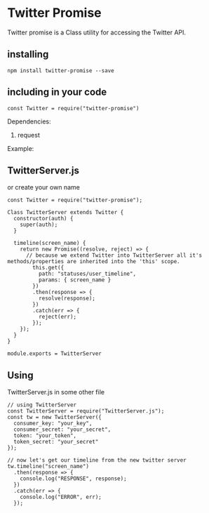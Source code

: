 # Twitter Promise

Twitter promise is a Class utility for accessing the Twitter API.

## installing
```
npm install twitter-promise --save  
```

## including in your code
```
const Twitter = require("twitter-promise")
```

Dependencies:
1. request

Example:

## TwitterServer.js
or create your own name
```
const Twitter = require("twitter-promise");

Class TwitterServer extends Twitter {
  constructor(auth) {
    super(auth);
  }
  
  timeline(screen_name) {
    return new Promise((resolve, reject) => {
      // because we extend Twitter into TwitterServer all it's methods/properties are inherited into the 'this' scope.
    	this.get({
          path: "statuses/user_timeline",
          params: { screen_name }
        })
        .then(response => {
          resolve(response);
        })
        .catch(err => {
          reject(err);
        });
    });
  }  
}

module.exports = TwitterServer

```

## Using
TwitterServer.js in some other file
```
// using TwitterServer
const TwitterServer = require("TwitterServer.js");
const tw = new TwitterServer({
  consumer_key: "your_key",
  consumer_secret: "your_secret",
  token: "your_token",
  token_secret: "your_secret"
});

// now let's get our timeline from the new twitter server
tw.timeline("screen_name")
  .then(response => {
    console.log("RESPONSE", response);
  })
  .catch(err => {
    console.log("ERROR", err);
  });
```
